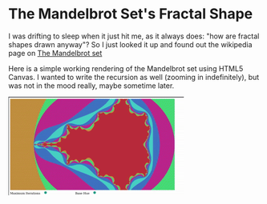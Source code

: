 The Mandelbrot Set's Fractal Shape
==================================

I was drifting to sleep when it just hit me, as it always does: "how are fractal shapes drawn anyway"?
So I just looked it up and found out the wikipedia page on [The Mandelbrot set](https://en.wikipedia.org/wiki/Mandelbrot_set)

Here is a simple working rendering of the Mandelbrot set using HTML5 Canvas.
I wanted to write the recursion as well (zooming in indefinitely), but was not in the mood really, maybe sometime later.

![GIF](mandelbrot.gif?raw=true "GIF")
